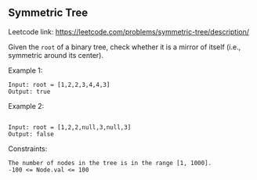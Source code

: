 ## Symmetric Tree

Leetcode link: https://leetcode.com/problems/symmetric-tree/description/

Given the `root` of a binary tree, check whether it is a mirror of itself (i.e., symmetric around its center).

Example 1:

```
Input: root = [1,2,2,3,4,4,3]
Output: true
```

Example 2:

```

Input: root = [1,2,2,null,3,null,3]
Output: false
```

Constraints:

```
The number of nodes in the tree is in the range [1, 1000].
-100 <= Node.val <= 100
```
